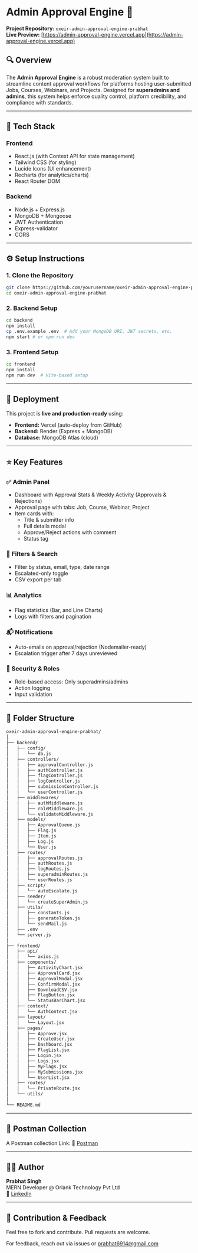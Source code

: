 # Admin Approval Engine 🚦  
**Project Repository:** `oxeir-admin-approval-engine-prabhat`  
**Live Preview:** [https://admin-approval-engine.vercel.app](https://admin-approval-engine.vercel.app)

## 🔍 Overview
The **Admin Approval Engine** is a robust moderation system built to streamline content approval workflows for platforms hosting user-submitted Jobs, Courses, Webinars, and Projects. Designed for **superadmins and admins**, this system helps enforce quality control, platform credibility, and compliance with standards.

---

## 🔧 Tech Stack

### Frontend
- React.js (with Context API for state management)
- Tailwind CSS (for styling)
- Lucide Icons (UI enhancement)
- Recharts (for analytics/charts)
- React Router DOM

### Backend
- Node.js + Express.js
- MongoDB + Mongoose
- JWT Authentication
- Express-validator
- CORS 

---

## ⚙️ Setup Instructions

### 1. Clone the Repository
```bash
git clone https://github.com/yourusername/oxeir-admin-approval-engine-prabhat.git
cd oxeir-admin-approval-engine-prabhat
```

### 2. Backend Setup
```bash
cd backend
npm install
cp .env.example .env  # Add your MongoDB URI, JWT secrets, etc.
npm start # or npm run dev
```

### 3. Frontend Setup
```bash
cd frontend
npm install
npm run dev  # Vite-based setup
```

---

## 🚀 Deployment

This project is **live and production-ready** using:

- **Frontend:** Vercel (auto-deploy from GitHub)
- **Backend:** Render (Express + MongoDB)
- **Database:** MongoDB Atlas (cloud)

---

## ⭐ Key Features

### ✅ Admin Panel
- Dashboard with Approval Stats & Weekly Activity (Approvals & Rejections)
- Approval page with tabs: Job, Course, Webinar, Project
- Item cards with:
  - Title & submitter info
  - Full details modal
  - Approve/Reject actions with comment
  - Status tag

### 🔎 Filters & Search
- Filter by status, email, type, date range
- Escalated-only toggle
- CSV export per tab

### 📊 Analytics
- Flag statistics (Bar, and Line Charts)
- Logs with filters and pagination

### 📬 Notifications
- Auto-emails on approval/rejection (Nodemailer-ready)
- Escalation trigger after 7 days unreviewed

### 🔐 Security & Roles
- Role-based access: Only superadmins/admins
- Action logging
- Input validation

---

## 📁 Folder Structure

```bash
oxeir-admin-approval-engine-prabhat/
│
├── backend/
│   ├── config/
│   │   └── db.js
│   ├── controllers/
│   │   ├── approvalController.js
│   │   ├── authController.js
│   │   ├── flagController.js
│   │   ├── logController.js
│   │   ├── submissionController.js
│   │   └── userController.js
│   ├── middlewares/
│   │   ├── authMiddleware.js
│   │   ├── roleMiddleware.js
│   │   └── validateMiddleware.js
│   ├── models/
│   │   ├── ApprovalQueue.js
│   │   ├── Flag.js
│   │   ├── Item.js
│   │   ├── Log.js
│   │   └── User.js
│   ├── routes/
│   │   ├── approvalRoutes.js
│   │   ├── authRoutes.js
│   │   ├── logRoutes.js
│   │   ├── superadminRoutes.js
│   │   └── userRoutes.js
│   ├── script/
│   │   └── autoEscalate.js
│   ├── seeder/
│   │   └── createSuperAdmin.js
│   ├── utils/
│   │   ├── constants.js
│   │   ├── generateToken.js
│   │   └── sendMail.js
│   ├── .env
│   └── server.js
│
├── frontend/
│   ├── api/
│   │   └── axios.js
│   ├── components/
│   │   ├── ActivityChart.jsx
│   │   ├── ApprovalCard.jsx
│   │   ├── ApprovalModal.jsx
│   │   ├── ConfirmModal.jsx
│   │   ├── DownloadCSV.jsx
│   │   ├── FlagButton.jsx
│   │   └── StatusBarChart.jsx
│   ├── context/
│   │   └── AuthContext.jsx
│   ├── layout/
│   │   └── Layout.jsx
│   ├── pages/
│   │   ├── Approve.jsx
│   │   ├── CreateUser.jsx
│   │   ├── Dashboard.jsx
│   │   ├── FlagList.jsx
│   │   ├── Login.jsx
│   │   ├── Logs.jsx
│   │   ├── MyFlags.jsx
│   │   ├── MySubmissions.jsx
│   │   └── UserList.jsx
│   ├── routes/
│   │   └── PrivateRoute.jsx
│   └── utils/
│
└── README.md
```

---

## 📮 Postman Collection

A Postman collection Link:
🔗 [Postman](https://www.postman.com/aerospace-physicist-4820752/public/collection/ty0udiq/admin-approval-engine?action=share&creator=29675929)

---

## 🧑‍💻 Author

**Prabhat Singh**  
MERN Developer @ Orlank Technology Pvt Ltd  
🔗 [LinkedIn](https://www.linkedin.com/in/prabhat-singh63/)

---

## 📢 Contribution & Feedback

Feel free to fork and contribute. Pull requests are welcome.

For feedback, reach out via issues or [prabhat6914@gmail.com](mailto:prabhat6914@gmail.com)